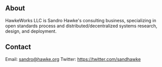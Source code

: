 ## About 

HawkeWorks LLC is Sandro Hawke's consulting business, specializing in open standards process and distributed/decentralized systems research, design, and deployment.

## Contact

Email: sandro@hawke.org
Twitter: https://twitter.com/sandhawke

